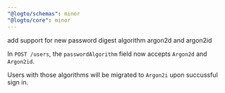 ```yaml
---
"@logto/schemas": minor
"@logto/core": minor
---
```


add support for new password digest algorithm argon2d and argon2id

In `POST /users`, the `passwordAlgorithm` field now accepts `Argon2d` and `Argon2id`.

Users with those algorithms will be migrated to `Argon2i` upon succussful sign in.
